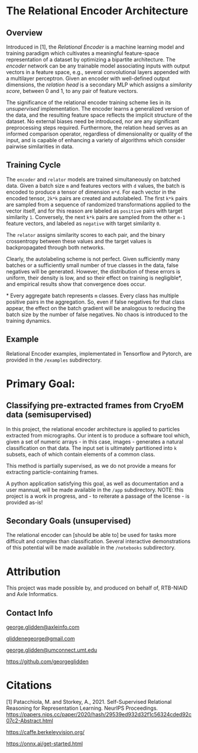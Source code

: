 # The Relational Encoder Architecture

## Overview
Introduced in [1], the _Relational Encoder_ is a machine learning model and training paradigm which cultivates a meaningful feature-space representation of a dataset by optimizing a bipartite architecture. The _encoder_ network can be any trainable model associating inputs with output vectors in a feature space, e.g., several convolutional layers appended with a multilayer perceptron. Given an encoder with well-defined output dimensions, the _relation head_ is a secondary MLP which assigns a _similarity score_, between 0 and 1, to any pair of feature vectors.

The significance of the relational encoder training scheme lies in its _unsupervised_ implementation. The encoder learns a generalized version of the data, and the resulting feature space reflects the implicit structure of the dataset. No external biases need be introduced, nor are any significant preprocessing steps required. Furthermore, the relation head serves as an informed comparison operator, regardless of dimensionality or quality of the input, and is capable of enhancing a variety of algorithms which consider pairwise similarities in data.

## Training Cycle
The `encoder` and `relator` models are trained simultaneously on batched data. Given a batch size `m` and features vectors with `d` values, the batch is encoded to produce a tensor of dimension `m*d`. For each vector in the encoded tensor, `2k*k` pairs are created and autolabeled. The first `k*k` pairs are sampled from a sequence of randomized transformations applied to the vector itself, and for this reason are labeled as `positive` pairs with target similarity `1`. Conversely, the next `k*k` pairs are sampled from the other `m-1` feature vectors, and labeled as `negative` with target similarity `0`.

The `relator` assigns similarity scores to each pair, and the binary crossentropy between these values and the target values is backpropagated through both networks.

Clearly, the autolabeling scheme is not perfect. Given sufficiently many batches or a sufficiently small number of true classes in the data, false negatives will be generated. However, the distribution  of these errors is uniform, their density is low, and so their effect on training is negligible\*, and empirical results show that convergence does occur.

\* Every aggregate batch represents `m` classes. Every class has multiple positive pairs in the aggregation. So, even if false negatives for that class appear, the effect on the batch gradient will be analogous to reducing the batch size by the number of false negatives. No chaos is introduced to the training dynamics.

## Example
Relational Encoder examples, implementated in Tensorflow and Pytorch, are provided in the `/examples` subdirectory.

# Primary Goal:
## Classifying pre-extracted frames from CryoEM data (semisupervised)
In this project, the relational encoder architecture is applied to particles extracted from micrographs. Our intent is to produce a software tool which, given a set of numeric arrays - in this case, images - generates a natural classification on that data. The input set is ultimately partitioned into `k` subsets, each of which contain elements of a common class.

This method is partially supervised, as we do not provide a means for extracting particle-containing frames.

A python application satisfying this goal, as well as documentation and a user mannual, will be made available in the `/app` subdirectory. NOTE: this project is a work in progress, and - to reiterate a passage of the license - is provided as-is!

## Secondary Goals (unsupervised)
The relational encoder can [should be able to] be used for tasks more difficult and complex than classification. Several interactive demonstrations of this potential will be made available in the `/notebooks` subdirectory.

# Attribution
This project was made possible by, and produced on behalf of, RTB-NIAID and Axle Informatics.

## Contact Info
george.glidden@axleinfo.com

gliddenegeorge@gmail.com

george.glidden@umconnect.umt.edu

https://github.com/georgeglidden

# Citations
[1] Patacchiola, M. and Storkey, A., 2021. Self-Supervised Relational Reasoning for Representation Learning. NeurIPS Proceedings. https://papers.nips.cc/paper/2020/hash/29539ed932d32f1c56324cded92c07c2-Abstract.html

https://caffe.berkeleyvision.org/

https://onnx.ai/get-started.html
